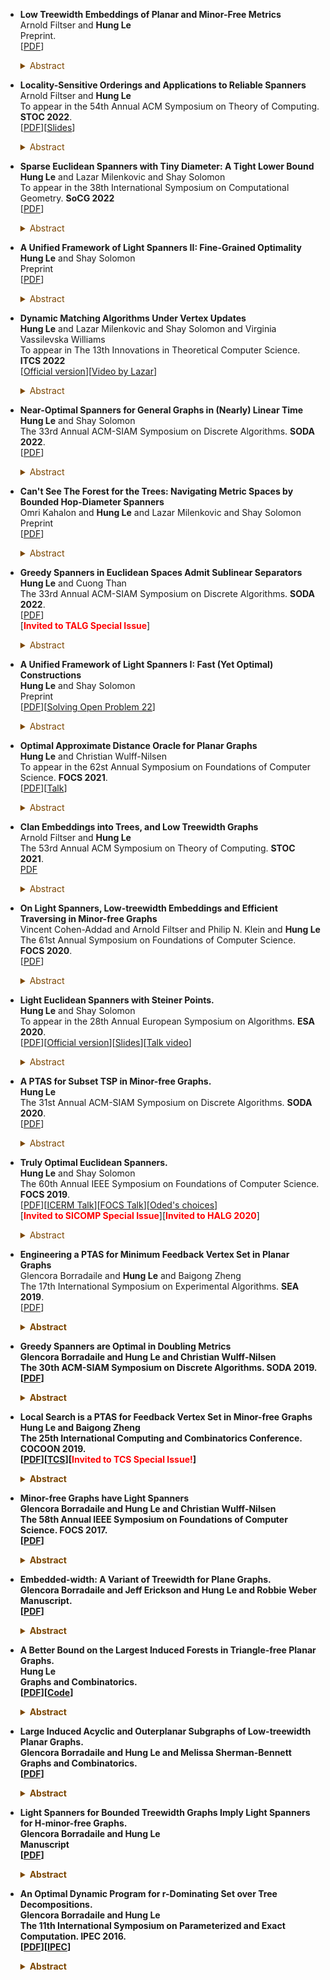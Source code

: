 - **Low Treewidth Embeddings of Planar and Minor-Free Metrics**
  <br>
  Arnold Filtser and **Hung Le**
  <br>
  Preprint.
  <br>[[PDF](https://arxiv.org/pdf/2203.15627.pdf)]<br>
  <details><summary style="color:#7C4700">Abstract</summary>
  <font color = "7C4700">
  Cohen-Addad, Filtser, Klein and Le [FOCS'20] constructed a stochastic embedding of minor-free graphs of diameter $D$ into graphs of treewidth $O_{\epsilon}(\log n)$ with expected additive distortion $+\epsilon D$. Cohen-Addad  et al. then used the embedding  to design the first quasi-polynomial time approximation scheme (QPTAS) for the capacitated vehicle routing problem. Filtser and Le [STOC'21] used the embedding (in a different way) to design a QPTAS for the metric Baker's problems in minor-free graphs. In this work, we devise a new embedding technique to improve the treewidth bound of  Cohen-Addad  et al. exponentially to $O_{\epsilon}(\log\log n)^2$. As a corollary, we obtain the first efficient PTAS for the capacitated vehicle routing problem in minor-free graphs. We also significantly improve the running time of the QPTAS for the metric Baker's problems in minor-free graphs from   $n^{O_{\epsilon}(\log(n))}$ to  $n^{O_{\epsilon}(\log\log(n))^3}$.<br><br>
  
  Applying our embedding technique to planar graphs, we obtain a deterministic embedding of planar graphs of diameter $D$ into graphs of treewidth $O((\log\log n)^2)/\epsilon)$ and  additive distortion $+\epsilon D$ that can be constructed in nearly linear time.  Important corollaries of our result  include a bicriteria PTAS for metric Baker's problems and a PTAS for the vehicle routing problem with bounded capacity in planar graphs, both run in almost-linear time. The running time of our algorithms is significantly better than previous algorithms that require quadratic time.<br><br>
  
  A key idea in our embedding is the construction of an (exact) emulator  for tree metrics with treewidth $O(\log\log n)$ and hop-diameter $O(\log \log n)$. This result may be of independent interest.
  
  </font>
  </details>
  
- **Locality-Sensitive Orderings and Applications to Reliable Spanners**
  <br>
  Arnold Filtser and **Hung Le**
  <br>
  To appear in the 54th Annual ACM Symposium on Theory of Computing. **STOC 2022**.
  <br>[[PDF](https://arxiv.org/pdf/2101.07428.pdf)][[Slides](http://hunglvosu.github.io/files/Reliable-Spanners.pdf)]<br>
  <details><summary style="color:#7C4700">Abstract</summary>
  <font color = "7C4700">
  Chan, Har-Peled, and Jones [2020] recently developed locality-sensitive ordering (LSO), a new tool that allows one to reduce problems in the Euclidean space $\mathbb{R}^d$ to the $1$-dimensional line. They used LSO's to solve a host of problems.  Later, Buchin, Har-Peled, and Oláh [2019,2020] used the LSO of Chan et al. to construct very sparse reliable spanners for the Euclidean space. A highly desirable feature of a reliable spanner is its ability to withstand a massive failure: the network remains functioning even if 90\% of the nodes fail.  In a follow-up work, Har-Peled, Mendel, and Oláh [2021] constructed reliable spanners for general and topologically structured metrics. Their construction used a different approach, and is based on sparse covers.<br><br>
  
  In this paper, we develop the theory of LSO's to non-Euclidean metrics by introducing new types of LSO's suitable for general and topologically structured metrics. We then construct such LSO's, as well as constructing considerably improved LSO's for doubling metrics. Afterwards, we use our new LSO's to construct reliable spanners with improved stretch and sparsity parameters.  Most prominently, we construct $\tilde{O}(n)$-size reliable spanners for trees and planar graphs with the optimal stretch of $2$. Along the way to the construction of LSO's and reliable spanners, we introduce and construct ultrametric covers, and construct $2$-hop reliable spanners for the line.
  </font>
  </details>
  
- **Sparse Euclidean Spanners with Tiny Diameter: A Tight Lower Bound**
  <br>
  **Hung Le** and Lazar Milenkovic and Shay Solomon
  <br>
  To appear in the 38th International Symposium on Computational Geometry. **SoCG 2022**
  <br>[[PDF](https://arxiv.org/pdf/2112.09124.pdf)]<br>
  <details><summary style="color:#7C4700">Abstract</summary>
  <font color = "7C4700">
  In STOC'95 Arya et al. showed that any set of $n$ points in $\mathbb R^d$ admits a $(1+\epsilon)$-spanner with hop-diameter at most 2 (respectively, 3) and $O(n \log n)$ edges (resp., $O(n \log \log n)$ edges). They also gave a general upper bound tradeoff of hop-diameter at most $k$ and $O(n \alpha_k(n))$ edges, for any $k \geq 2$.
  
  The function $\alpha_k$ is the inverse of a certain Ackermann-style function at the $\lfloor k/2 \rfloor$th level of the primitive recursive hierarchy, where $\alpha_0(n) = \lceil n/2 \rceil$, $\alpha_1(n) = \left\lceil \sqrt{n} \right\rceil$, $\alpha_2(n) = \lceil \log{n} \rceil$, $\alpha_3(n) = \lceil \log\log{n} \rceil$, $\alpha_4(n) = \log^* n$, $\alpha_5(n) = \lfloor \frac{1}{2} \log^*n \rfloor, \ldots$. Roughly speaking, for $k \geq 2$ the function $\alpha_{k}$ is close to $\lfloor \frac{k-2}{2} \rfloor$-iterated log-star function, i.e., $\log$ with $\lfloor \frac{k-2}{2} \rfloor$ stars.<br><br>
  
  Whether or not this tradeoff is tight has remained open, even for the cases $k = 2$ and $k = 3$. Two lower bounds are known: The first applies only to spanners with stretch 1 and the second is sub-optimal and applies only to sufficiently large (constant) values of $k$. In this paper we prove a tight lower bound for any constant $k$: For any fixed  $\epsilon > 0$, any $(1+\epsilon)$-spanner for the uniform line metric with hop-diameter at most $k$ must have at least $\Omega(n \alpha_k(n))$ edges.
  
  </font>
  </details>
  

- **A Unified Framework of Light Spanners II: Fine-Grained Optimality**
  <br>
  **Hung Le** and Shay Solomon
  <br>
  Preprint
  <br>[[PDF](https://arxiv.org/pdf/2111.13748.pdf)]<br>
  <details><summary style="color:#7C4700">Abstract</summary>
  <font color = "7C4700">
  Seminal works on light spanners over the years provide spanners with optimal lightness in various graph classes, such as in general graphs, Euclidean spanners and minor-free graphs. Three shortcomings of previous works on light spanners are: (1) The techniques are ad hoc per graph class, and thus can't be applied broadly.  (2) The runtimes of these constructions are almost always sub-optimal, and usually far from optimal. (3) These constructions are optimal in the standard and crude sense, but not in a refined sense that takes into account a wider range of involved parameters.<br><br>
  
  This work aims at addressing these shortcomings by presenting  a unified framework of light spanners in a variety of graph classes. Informally, the framework boils down to a  transformation from sparse spanners to light spanners; since the state-of-the-art for sparse spanners is much more advanced than that for light spanners, such a transformation is powerful. Our framework is developed in two papers. The current paper is the second of the two ---  it  builds on the basis of the unified framework laid in the first paper,  and then strengthens it to achieve more refined optimality bounds for several graph classes, i.e., the bounds remain optimal when taking into account a wider range of involved parameters, most notably $\epsilon$, but also others such as the dimension (in Euclidean spaces) or the minor size (in minor-free graphs).  Our new constructions are significantly better than the state-of-the-art {\em for every examined graph class}. Among various applications and implications of our framework, we highlight the following:<br><br>
  
  For $K_r$-minor-free graphs, we provide a  $(1+\epsilon)$-spanner with lightness $\tilde{O}_{r,\epsilon}( \frac{r}{\epsilon} + \frac{1}{\epsilon^2})$, where $\tilde{O}_{r,\epsilon}$ suppresses $\mathsf{polylog}$ factors of $1/\epsilon$ and $r$, improving the lightness bound $\tilde{O}_{r,\epsilon}( \frac{r}{\epsilon^3})$ of Borradaile, Le and Wulff-Nilsen. We complement our upper bound with a highly nontrivial lower bound construction, for which any $(1+\epsilon)$-spanner must have lightness $\Omega(\frac{r}{\epsilon} + \frac{1}{\epsilon^2})$. Interestingly, our lower bound is realized by a geometric graph in $\mathbb{R}^2$. We note that the quadratic dependency on $1/\epsilon$ we proved here is surprising, as the prior work suggested that the dependency on $\epsilon$ should be around $1/\epsilon$.  Indeed, for minor-free graphs there is a known upper bound of lightness $O(\log(n)/\epsilon)$, whereas subclasses of minor-free graphs, primarily graphs of genus bounded by $g$, are long known to admit spanners of lightness $O(g/\epsilon)$.  
  </font>
  </details>
  
- **Dynamic Matching Algorithms Under Vertex Updates**
  <br>
  **Hung Le** and Lazar Milenkovic and Shay Solomon and Virginia Vassilevska Williams
  <br>
  To appear in The 13th Innovations in Theoretical Computer Science. **ITCS 2022**
  <br>[[Official version](https://drops.dagstuhl.de/opus/volltexte/2022/15692/pdf/LIPIcs-ITCS-2022-96.pdf)][[Video by Lazar](https://www.youtube.com/watch?v=nHOW2PnAdzg)]<br>
  <details><summary style="color:#7C4700">Abstract</summary>
  <font color = "7C4700">
  Dynamic graph matching algorithms have been extensively studied, but mostly under  edge updates. This paper concerns dynamic matching algorithms under vertex updates, where in each update step a single vertex is either inserted or deleted along with its incident edges.  <br><br>
  
  A basic setting arising in online  algorithms and studied by Bosek et al. [FOCS'14] and Bernstein et al. [SODA'18] is that of dynamic approximate maximum cardinality matching (MCM) in bipartite graphs in which one side is fixed and vertices on the other side either arrive or depart via vertex updates. In the BASIC-incremental setting, vertices only arrive, while in the BASIC-decremental setting vertices only depart. When vertices can both arrive and depart, we have the BASIC-dynamic setting. In this paper we also consider the setting in which both sides of the bipartite graph are dynamic. We call this the MEDIUM-dynamic setting, and MEDIUM-decremental is the restriction when vertices can only depart. The GENERAL-dynamic setting is when the graph is not necessarily bipartite and the vertices can both depart and arrive. <br><br>
  
  Denote by $K$ the total number of edges  inserted and deleted to and from the graph throughout the entire update sequence. A well-studied measure, the  recourse of a dynamic matching algorithm is the number of changes made to the matching per step. <bt><br> 
  
  We largely focus on Maximal Matching (MM) which is a $2$-approximation to the MCM. Our main results are as follows.
    
  
  <ul> <li>In the BASIC-dynamic setting, there is a straightforward algorithm for maintaining a MM, with a total runtime of $O(K)$ and constant worst-case recourse. In fact, this algorithm never removes an edge from the matching; we refer to such an algorithm as irrevocable. </li>
  <li>For the MEDIUM-dynamic setting we give a strong conditional lower bound that even holds in the MEDIUM-decremental setting: if for any fixed $\eta>0$, there is an irrevocable decremental MM algorithm with a total runtime of $O(K \cdot n^{1-\eta})$, this would refute the OMv conjecture; a similar (but weaker) hardness result can be achieved via a reduction from the Triangle Detection conjecture. </li>
  <li>Next, we consider the GENERAL-dynamic setting, and  design an MM algorithm with a total runtime of $O(K)$ and constant worst-case recourse. We achieve this result via a 1-revocable algorithm, which may remove just one edge per update step. As argued above, an irrevocable algorithm with such a runtime is not likely to exist.</li>
  <li>Finally, back to the BASIC-dynamic setting, we present an algorithm with a total runtime of $O(K)$, which provides an $(\frac{e}{e-1})$-approximation to the MCM.  To this end, we build on the classic "ranking" online algorithm by Karp et al. [STOC'90]. </li>
  </ul>
  Beyond the concrete results, our work draws connections between the areas of dynamic graph algorithms and online algorithms, and it proposes several open questions that seem to be overlooked thus far. <br>
  </font>
  </details>

- **Near-Optimal Spanners for General Graphs in (Nearly) Linear Time**
  <br>
  **Hung Le** and Shay Solomon
  <br>
  The 33rd Annual ACM-SIAM Symposium on Discrete Algorithms. **SODA 2022**.
  <br>[[PDF](https://arxiv.org/pdf/2108.00102.pdf)]<br>
  <details><summary style="color:#7C4700">Abstract</summary>
  <font color = "7C4700"> 
  Let $G = (V,E,w)$ be a weighted undirected graph on $|V| = n$ vertices and $|E| = m$ edges, let $k \ge 1$ be any integer, and let $\epsilon < 1$ be any parameter. We present the following results on fast constructions of spanners with {near-optimal} sparsity and lightness,\footnote{The sparsity (respectively, lightness) is a normalized notion of size (resp., weight), where we divide the size (resp., weight)  by the size $n-1$ of a spanning tree (resp., the weight $w(\mathrm{MST})$ of a minimum spanning tree $\mathrm{mst}$).} which culminate a long line of work in this area. (By  near-optimal we mean optimal under Erdos' girth conjecture and disregarding the $\epsilon$-dependencies.)<br>
  
  <ul> <li>There are (deterministic) algorithms for constructing $(2k-1)(1+\epsilon)$-spanners for $G$ with a near-optimal sparsity of $O(n^{1/k} \cdot \log(1/\epsilon)/\epsilon))$. The first algorithm can be implemented in the pointer-machine model within time $O(m\alpha(m,n) \cdot \log(1/\epsilon)/\epsilon) + \mathrm{SORT}(m))$, where $\alpha(\cdot,\cdot)$ is the two-parameter inverse-Ackermann function and $\mathrm{SORT}(m)$ is the time needed to sort $m$ integers. The second algorithm can be implemented  in the \rdrm model  within time $O(m \log(1/\epsilon)/\epsilon))$. </li>
  <li>There is a (deterministic)  algorithm for constructing a $(2k-1)(1+\epsilon)$-spanner for $G$ that achieves a near-optimal bound of $O(n^{1/k} \cdot \mathrm{poly}(1/\epsilon))$ on both sparsity and lightness. This algorithm can be implemented in the pointer-machine model within time $O(m\alpha(m,n) \cdot \mathrm{poly}(1/\epsilon) + \mathrm{SORT}(m))$ and in the \rdrm model within time $O(m \alpha(m,n) \cdot \mathrm{poly}(1/\epsilon))$.</li>
  </ul>
  
  The previous fastest constructions of $(2k-1)(1+\epsilon)$-spanners with near-optimal sparsity incur a runtime of is $O(\min\{m(n^{1+1/k}) + n\log n,k \cdot n^{2+1/k}\})$, even regardless of the lightness.  Importantly, the  greedy spanner for stretch $2k-1$ has sparsity $O(n^{1/k})$ --- with no $\epsilon$-dependence whatsoever, but its runtime is $O(m(n^{1+1/k} + n\log n))$. Moreover, the   state-of-the-art lightness bound of any $(2k-1)$-spanner (including the greedy spanner) is poor, even regardless of the sparsity and runtime.
  </font>
  </details>
  

- **Can't See The Forest for the Trees: Navigating Metric Spaces by Bounded Hop-Diameter Spanners**
  <br>
  Omri Kahalon and **Hung Le** and Lazar Milenkovic and Shay Solomon
  <br>
  Preprint
  <br>[[PDF](https://arxiv.org/pdf/2107.14221.pdf)]<br>
  <details><summary style="color:#7C4700">Abstract</summary>
  <font color = "7C4700">
  Spanners for metric spaces have been extensively studied, both in general metrics and in restricted classes, perhaps most notably in low-dimensional Euclidean spaces--- due to their numerous applications.   Euclidean spanners can be viewed as means of compressing the $\binom{n}{2}$ pairwise distances of a $d$-dimensional Euclidean space into $O(n) = O_{\epsilon,d}(n)$ spanner edges, so that the spanner distances preserve the original distances to within a factor of $1+\epsilon$, for any $\epsilon > 0$. Moreover, one can compute such spanners in optimal $O(n \log n)$ time. Once the spanner has been computed, it serves as a "proxy" overlay network, on which the computation can proceed, which gives rise to huge savings in space and other important quality measures. <br><br>
  
  On the negative side, by working on the spanner rather than the original metric, one loses the key property of being able to efficiently "navigate" between pairs of points. While in the original metric, one can go from any point  to any other via a direct edge, it is unclear how to efficiently navigate in the spanner: How can we translate the existence of a "good" path into an efficient algorithm finding it?  Moreover, usually by "good" path we mean a path whose weight approximates the original distance between its endpoints --- but a priori the number of edges (or "hops") in the path could be huge.  To control the hop-length of paths, one can try to upper bound the spanner's hop-diameter, but naturally bounded hop-diameter spanners are more complex than spanners with unbounded hop-diameter, which might render the algorithmic task of efficiently finding good paths more challenging.<br><br>
  
  The original metric enables us to navigate optimally --- a single hop (for any two points) with the exact distance, but the price is high --- $\Theta(n^2)$ edges. Is it possible to efficiently navigate, on a sparse spanner, using $k$ hops and approximate distances, for $k$ approaching 1 (say $k=2$)? Surprisingly, this fundamental question has been overlooked despite the long line of work on spanners in metric spaces.<br><br>
  
  We answer this question in the affirmative via a surprisingly simple observation on bounded hop-diameter spanners for tree metrics, which we apply on top of known {\em tree cover theorems}. Beyond its simplicity, the strength of our approach is two-fold:
  
  <ul> <li>Applicable: We present a variety of applications of our efficient navigation scheme, including a 2-hop routing scheme in Euclidean spaces with stretch $1+\epsilon$ using $O(\log^2 n)$ bits of memory for labels and routing tables --- to the best of our knowledge, all known routing schemes prior to this work use $\Omega(\log n)$ hops.</li>
  <li>General: Our results extend beyond Euclidean spaces to doubling, planar and general metrics.</li>
  </ul>
  </font>
  </details>

- **Greedy Spanners in Euclidean Spaces Admit Sublinear Separators**
  <br>
  **Hung Le** and Cuong Than
  <br>
  The 33rd Annual ACM-SIAM Symposium on Discrete Algorithms. **SODA 2022**.
  <br>[[PDF](https://arxiv.org/pdf/2107.06490.pdf)]<br>[<font color = "red"><b>Invited to TALG Special Issue</b></font>]
  <details><summary style="color:#7C4700">Abstract</summary>
  <font color = "7C4700">
  The greedy spanner in a low dimensional Euclidean space is a fundamental geometric construction that has been extensively studied over three decades as it possesses the two most basic properties of a good spanner: constant maximum degree and constant lightness.  Recently, Eppstein and Khodabandeh showed that the greedy spanner in $\mathbb{R}^2$ admits a sublinear separator in a strong sense: any subgraph of $k$ vertices of the greedy spanner in $\mathbb{R}^2$ has a separator of size $O(\sqrt{k})$.  Their technique is inherently planar and is not extensible to higher dimensions. They left  showing the existence of a small separator for the greedy spanner  in $\mathbb{R}^d$ for any constant $d\geq 3$  as an open problem. <br><br>
  
  In this paper, we resolve the problem of Eppstein and Khodabandeh by showing that any subgraph of  $k$ vertices of the greedy spanner in $\mathbb{R}^d$ has a separator of size $O(k^{1-1/d})$. We introduce a new technique that gives a simple characterization for any geometric graph to have a sublinear separator that we dub \emph{$\tau$-lanky}: a geometric graph is  $\tau$-lanky if any ball of radius $r$ cuts at most $\tau$ edges of length at least $r$ in the graph. We show that any $\tau$-lanky geometric graph of $n$ vertices in $\mathbb{R}^d$ has a separator of size $O(\tau n^{1-1/d})$. We then derive our main result by showing that the greedy spanner is $O(1)$-lanky. We indeed obtain a more general result that applies to unit ball graphs and point sets of low fractal dimensions in $\mathbb{R}^d$.<br><br>
  
  Our technique naturally extends to doubling metrics. We use the $\tau$-lanky characterization to show that there exists a $(1+\epsilon)$-spanner for doubling metrics of dimension $d$ with a constant maximum degree and  a separator of size $O(n^{1-\frac{1}{d}})$;  this result resolves an open problem posed by Abam and Har-Peled a decade ago. We then introduce another simple characterization for a graph in doubling metrics of dimension $d$ to have a sublinear separator. We use the new characterization to show that the greedy spanner of an $n$-point metric space of doubling dimension $d$  has a separator of  size $O((n^{1-\frac{1}{d}}) + \log\Delta)$ where $\Delta$ is the spread of the metric; the factor $\log(\Delta)$ is tightly connected to the fact that, unlike its Euclidean counterpart, the greedy spanner in doubling metrics has unbounded maximum degree. Finally, we discuss algorithmic implications of our results.
  </font>
  </details>
  
- **A Unified Framework of Light Spanners I: Fast (Yet Optimal) Constructions**
  <br>
  **Hung Le** and Shay Solomon
  <br>
  Preprint
  <br>[[PDF](https://arxiv.org/pdf/2106.15596.pdf)][[Solving Open Problem 22](https://people.scs.carleton.ca/~michiel/SpannerBook/openproblems.html)]<br>
  <details><summary style="color:#7C4700">Abstract</summary>
  <font color = "7C4700">
  Seminal works on light spanners over the years provide spanners with optimal lightness in various graph classes, such as in general graphs, Euclidean spanners and minor-free graphs. Three shortcomings of previous works on light spanners are: (1) The techniques are ad hoc per graph class, and thus can't be applied broadly.  (2) The runtimes of these constructions are almost always sub-optimal, and usually far from optimal. (3) These constructions are optimal in the standard and crude sense, but not in a refined sense that takes into account a wider range of involved parameters.<br><br>
  
  This work aims at addressing these shortcomings by presenting  a unified framework of light spanners in a variety of graph classes. Informally, the framework boils down to a transformation from sparse spanners to light spanners; since the state-of-the-art for sparse spanners is much more advanced than that for light spanners, such a transformation is powerful. Our framework is developed in two papers. The current paper is the first of the two --- it   lays the basis of the unified framework and then applies it to design fast constructions with optimal lightness for several graph classes.  Our new constructions are significantly faster than the state-of-the-art for every examined graph class; our runtimes are near-linear and usually optimal.<br><br> 
  
  Among various applications and implications of our framework, we highlight here the following (for simplicity assume $\epsilon> 0$ is fixed):
  
  <ul> <li>In low-dimensional Euclidean spaces, we present an $O(n\log n)$-time construction  of $(1+\epsilon)$-spanners with lightness and degree both bounded by constants in the algebraic computation tree (ACT) (or real-RAM) model, which is the basic model used in Computational Geometry. The previous state-of-the-art runtime in this model for constant lightness (even for unbounded degree) was $O(n \log^2 n / \log\log n)$, whereas $O(n \log n)$-time spanner constructions with constant degree (and  $O(n)$ edges) are known for years. Our construction is optimal with respect to all the involved quality measures --- runtime, lightness and degree --- and it resolves a major problem in the area of geometric spanners, which was open for three decades. </li>
  <li>In general graphs, we present a nearly linear-time algorithm for constructing light spanners. Specifically, for any $k \ge 2$, we construct a $(2k-1)(1+\epsilon)$-spanner with lightness $O(n^{1/k})$  in $O(m \alpha(m,n))$ time, where $\alpha(\cdot,\cdot)$ is the inverse-Ackermann function; the lightness bound is optimal assuming Erd\H{o}s' girth conjecture (up to the $\epsilon$-dependency). Since $O(m\alpha(m,n)) = O(m + n\log^{*}(n)$, the runtime is linear in $m$ when ${m = \Omega(n \log^{*}n)}$. The previous state-of-the-art runtime of such a spanner is super-quadratic in $n$. This result for light spanners in general weighted graphs is   surprising, as it outperforms the analog one for sparse spanners.</li>
  </ul>
  </font>
  </details>
  
  
- **Optimal Approximate Distance Oracle for Planar Graphs**
  <br>
  **Hung Le** and Christian Wulff-Nilsen
  <br>
  To appear in the 62st Annual Symposium on Foundations of Computer Science. **FOCS 2021**.
  <br>[[PDF](https://arxiv.org/pdf/2111.03560.pdf)][[Talk](https://www.youtube.com/watch?v=GpjHrJoSI8k)]<br>
  <details><summary style="color:#7C4700">Abstract</summary>
  <font color = "7C4700">
  A $(1+\epsilon)$-approximate distance oracle of an edge-weighted graph is a data structure that returns an approximate shortest path distance between any two query vertices up to a $(1+\epsilon)$ factor. Thorup (FOCS 2001, JACM 2004) and Klein (SODA 2002) independently constructed a $(1+\epsilon)$-approximate distance oracle with $O(n\log n)$ space, measured in number of words, and $O(1)$ query time when $G$ is an undirected planar graph with $n$ vertices and $\epsilon$ is a fixed constant. Many follow-up works gave $(1+\epsilon)$-approximate distance oracles with various trade-offs between space and query time. However, improving $O(n\log n)$ space bound without sacrificing query time remains an open problem for almost two decades. In this work, we resolve this problem affirmatively by constructing a $(1+\epsilon)$-approximate distance oracle with optimal $O(n)$ space and $O(1)$ query time for undirected planar graphs and fixed $\epsilon$.
  
  We also make substantial progress for planar digraphs with non-negative edge weights. For fixed $\epsilon > 0$, we give a $(1+\epsilon)$-approximate distance oracle with space $o(n\log(Nn))$ and $O(\log\log(Nn)$ query time; here $N$ is the ratio between the largest and smallest positive edge weight. This improves Thorup's (FOCS 2001, JACM 2004) $O(n\log(Nn)\log n)$ space bound by more than a logarithmic factor while matching the query time of his structure. This is the first improvement for planar digraphs in two decades, both in the weighted and unweighted setting.
  </font>
  </details>  
  

- **Clan Embeddings into Trees, and Low Treewidth Graphs**
    <br>
    Arnold Filtser and **Hung Le**
    <br>
    The 53rd Annual ACM Symposium on Theory of Computing. **STOC 2021**.
    <br>[PDF](https://arxiv.org/pdf/2101.01146.pdf)<br>
    <details><summary style="color:#7C4700">Abstract</summary>
    <font color = "7C4700">
    In low distortion metric embeddings, the goal is to embed a host "hard" metric space into a "simpler" target space while approximately preserving pairwise distances. A highly desirable target space is that of a tree metric. Unfortunately, such embedding will result in a huge distortion.  A celebrated bypass to this problem is stochastic embedding with logarithmic expected distortion. Another bypass is Ramsey-type embedding, where the distortion guarantee  applies only to a subset of the points.  However, both these solutions fail to provide an embedding into a single tree with a worst-case distortion guarantee on all pairs. In this paper, we propose a novel third bypass called \emph{clan embedding}. Here each point $x$ is mapped to a subset of points $f(x)$, called a \emph{clan}, with a special \emph{chief} point $\chi(x)\in f(x)$. The clan embedding has multiplicative distortion $t$ if for every pair $(x,y)$ some copy $y'\in f(y)$ in the clan of $y$ is  close to the chief of $x$: $\min_{y'\in f(y)}d(y',\chi(x))\le t\cdot d(x,y)$. Our first result is a clan embedding into a tree with multiplicative distortion $O(\frac{\log n}{\epsilon})$ such that each point has $1+\epsilon$ copies (in expectation). In addition, we provide a  "spanning" version of this theorem for graphs  and use it to devise the first compact routing scheme with constant size routing tables.<br><br>

    We then focus on minor-free graphs of diameter prameterized by $D$, which were known to be stochastically embeddable into bounded treewidth graphs with expected additive distortion $\epsilon D$. We devise  Ramsey-type embedding and clan embedding analogs of the stochastic embedding. We use these embeddings to construct the first (bicriteria quasi-polynomial time) approximation scheme for the metric $\rho$-dominating set and metric $\rho$-independent set problems in minor-free graphs.     
    </font>
    </details>

- **On Light Spanners, Low-treewidth Embeddings and Efficient Traversing in Minor-free Graphs**
  <br>
Vincent Cohen-Addad and  Arnold Filtser and Philip N. Klein and **Hung Le**
  <br>
  The 61st Annual Symposium on Foundations of Computer Science. **FOCS 2020**.
  <br>[[PDF](https://arxiv.org/abs/2009.05039)]<br>
  <details><summary style="color:#7C4700">Abstract</summary>
  <font color = "7C4700">Understanding the structure of minor-free metrics, namely shortest path metrics obtained
      over a weighted graph excluding a fixed minor, has been an important research direction
      since the fundamental work of Robertson and Seymour. A fundamental idea that helps both to understand the structural properties of these metrics     and lead to strong algorithmic results is to construct a ``small-complexity''      graph that approximately preserves distances between pairs of points of the metric. We show the two following structural results for minor-free metrics:<br>
      <ul><li>Construction of a <i>light</i> subset spanner. Given a  subset of vertices called terminals, and $\epsilon$,  in polynomial time we construct a subgraph that
      preserves all pairwise distances between terminals up to a multiplicative $1+\epsilon$ factor, of total weight at most $O_{\epsilon}(1)$ times the weight of the minimal Steiner tree spanning the terminals.</li>
      <li>Construction of a stochastic metric embedding into low treewidth graphs with expected additive distortion $\epsilon D$. Namely, given a minor free graph $G=(V,E,w)$ of diameter $D$, and parameter $\epsilon$, we construct a distribution $\mathcal{D}$ over dominating metric embeddings into  treewidth-$O_{\epsilon}(\log n)$ graphs such that $\forall u,v\in V$, $\mathbb{E}_{f\sim\mathcal{D}}[d_H(f(u),f(v))]\le d_G(u,v)+\epsilon D$.</li>
      </ul>
    One of our important technical contributions is a novel framework that allows us to reduce <i>both problems</i> to problems on simpler graphs of <i>bounded diameter</i> that we solve using a new decomposition. Our results have the following algorithmic consequences: (1) the first efficient approximation scheme for subset TSP in minor-free metrics; (2) the first approximation scheme for vehicle routing with bounded capacity in minor-free metrics; (3) the first efficient approximation scheme for vehicle routing with bounded capacity on bounded genus metrics.
      En route to the latter result, we design the first FPT approximation scheme for vehicle routing with  bounded capacity on bounded treewidth graphs (parameterized by the treewidth). </font>
  </details>

- **Light Euclidean Spanners with Steiner Points.**
  <br>
  **Hung Le** and Shay Solomon
  <br>
  To appear in the 28th Annual European Symposium on Algorithms. **ESA 2020**.
  <br>[[PDF](https://arxiv.org/pdf/2007.11636.pdf)][[Official version](https://drops.dagstuhl.de/opus/frontdoor.php?source_opus=12933)][[Slides](http://hunglvosu.github.io/files/ESA20-talk.pdf)][[Talk video](https://www.youtube.com/watch?v=mg-GFukfhUQ)]<br>
  <details><summary style="color:#7C4700">Abstract</summary>
  <font color = "#7C4700">The FOCS'19 paper of Le and Solomon, culminating a long line of research on Euclidean spanners, proves that the lightness  (normalized weight) of the greedy $(1+\epsilon)$-spanner in $\mathbb{R}^d$ is   $\tilde{O}(\epsilon^{-d})$ for any $d = O(1)$ and any $\epsilon = \Omega(n^{-\frac{1}{d-1}})$  (where $\tilde{O}$ hides polylogarithmic factors of $\frac{1}{\epsilon}$),  and also shows the existence of point sets in $\mathbb{R}^d$ for which any $(1+\epsilon)$-spanner must have lightness $\Omega(\epsilon^{-d})$. Given this tight bound on the lightness, a natural arising question is whether a better lightness bound can be achieved using <i>Steiner points</i>.<br><br>

  Our first result is a construction of Steiner spanners  in $\mathbb{R}^2$ with lightness $O(\epsilon^{-1} \log \Delta)$, where $\Delta$ is the spread of the point set. In the regime 
  of $\Delta \ll 2^{1/\epsilon}$, this provides an improvement over the lightness bound of Le and Solomon [FOCS 2019]; 
  this regime of parameters is of practical interest, as point sets arising in real-life applications 
  (e.g., for various random distributions) have polynomially bounded spread, while in spanner applications $\epsilon$ often controls the precision, and it sometimes needs to be much smaller than $O(1/\log n)$. Moreover, for spread polynomially bounded in $1/\epsilon$, this upper bound 
  provides a quadratic improvement over the non-Steiner bound of Le and Solomon [FOCS 2019], We then demonstrate that such a light spanner can be constructed in $O_{\epsilon}(n)$ time for polynomially bounded spread, where $O_{\epsilon}$ hides a factor of $\mathrm{poly}(\frac{1}{\epsilon})$. Finally, we extend the construction to higher dimensions, proving a lightness upper bound of $\tilde{O}(\epsilon^{-(d+1)/2} + \epsilon^{-2}\log \Delta)$ for any $3\leq d = O(1)$ and any $\epsilon = \Omega(n^{-\frac{1}{d-1}})$.</font>
  </details>
  
- **A PTAS for Subset TSP in Minor-free Graphs.**
  <br>
  **Hung Le**
  <br>
   The 31st Annual ACM-SIAM Symposium on Discrete Algorithms. **SODA 2020**.
  <br>[[PDF](https://arxiv.org/pdf/1804.01588.pdf)]<br>
  <details><summary style="color:#7C4700"> Abstract</summary>
  <font color = "#7C4700">We give the first polynomial time approximation scheme (PTAS) for the subset Traveling Salesperson Problem (TSP) in minor-free graphs.  This resolves a long standing open problem in a long line of work on designing PTASes for TSP in minor-closed families initiated by Grigni, Koutsoupias, and  Papadimitriou [FOCS'95]. The main technical ingredient in our PTAS is a  construction of a nearly light subset $(1+\epsilon)$-spanner for any given edge-weighted minor-free graph. This construction is based on a necessary and sufficient condition given by <i>sparse spanner oracles</i>: light subset spanners exist if and only if sparse spanner oracles exist. This relationship allows us to obtain two new results:
    <ul> <li>A $(1+\epsilon)$-spanner with lightness $O(\epsilon^{-d+2})$ for any doubling metric of constant dimension $d$. This improves the earlier lightness bound $\epsilon^{-O(d)}$ obtained by Borradaile, Le and Wulff-Nilsen [SODA`19].</li>
    <li>A $(1+\epsilon)$-spanner with sublinear lightness for any metric of constant correlation dimension. Previously, no spanner with non-trivial lightness was known.</li>
    </ul></font>
  </details>
  

- **Truly Optimal Euclidean Spanners.**
    <br>**Hung Le** and Shay Solomon
    <br> The 60th Annual IEEE Symposium on Foundations of Computer Science. **FOCS 2019**.
    <br>[[PDF](https://arxiv.org/pdf/1904.12042.pdf)][[ICERM Talk](https://icerm.brown.edu/video_archive/?play=1909)][[FOCS Talk](https://www.youtube.com/watch?v=W1_ORIqZGFE&list=PL3DbynX8gwfLXOsziSLaVmiLKKjedlvks&index=73)][[Oded's choices](http://www.wisdom.weizmann.ac.il/~oded/MC/281.html)]<br>[<font color = "red"><b>Invited to SICOMP Special Issue</b></font>][<font color = "red"><b>Invited to HALG 2020</b></font>]
    <details><summary style="color:#7C4700">Abstract</summary>
    <font color = "#7C4700">Euclidean spanners are important geometric structures, having found numerous applications over the years. Cornerstone results in this area from the late 80s and early 90s state that for any $d$-dimensional $n$-point Euclidean space, there exists a $(1+\epsilon)$-spanner with $ O(n\epsilon^{-d+1})$ edges and lightness (normalized weight) $O(\epsilon^{-2d})$. Surprisingly, the fundamental question of whether or not these dependencies on $\epsilon$ and $d$ for small $d$ can be improved  has remained elusive, even for $d = 2$.
    This question naturally arises in any application of Euclidean spanners where precision is a necessity (thus $\epsilon$ is tiny). In the most extreme case $\epsilon$ is inverse polynomial in $n$, and then one could potentially improve the size and lightness bounds by factors that are polynomial in $n$. <br><br>

    The state-of-the-art bounds $O(n\epsilon^{-d+1})$  and $O(\epsilon^{-2d})$ on the size and lightness of spanners are realized by the <i> greedy</i> spanner.
    In 2016, Filtser and Solomon [PODC 16] proved that, in low dimensional spaces, the greedy spanner is ``near-optimal''; informally, their result states that the greedy spanner for dimension $d$ is just as sparse and light as any other spanner <i>but for dimension larger by a constant factor</i>. Hence the question of whether the greedy spanner is truly optimal remained open to date.<br><br>

    The contribution of this paper is two-fold.
    <ul>
    <li> We resolve these longstanding questions by nailing down the exact dependencies on $\epsilon$ and $d$ and showing that the greedy spanner is truly optimal.
    Specifically, for any $d= O(1), \epsilon = \Omega({n}^{-\frac{1}{d-1}})$:
    <ul>
    <li> We show that any $(1+\epsilon)$-spanner must have $\Omega(n\epsilon^{-d+1})$ edges,  implying that the greedy (and other) spanners achieve the optimal size. </li>
    <li> We show that any $(1+\epsilon)$-spanner must have lightness $\Omega(\epsilon^{-d})$,
    and then improve the upper bound on the lightness of the greedy spanner from $O(\epsilon^{-2d})$   to $O(\epsilon^{-d}\log \frac{1}{\epsilon})$.</li>
    </ul></li>
    <li> We then complement our negative result for the size of spanners with a  rather counterintuitive positive result: Steiner points lead to a quadratic improvement in the size of spanners! Our bound for the size of Steiner spanners is tight as well (up to lower-order terms). </li>
    </ul></font>
    </details>

- **Engineering a PTAS for Minimum Feedback Vertex Set in Planar Graphs**
  <br>
  Glencora Borradaile and **Hung Le** and Baigong Zheng
  <br>The 17th International Symposium on Experimental Algorithms. **SEA 2019**.
  <br>[[PDF](https://link.springer.com/chapter/10.1007/978-3-030-34029-2_7)]<b>
  <details><summary style="color:#7C4700">Abstract</summary>
  <font color = "#7C4700"> We investigate the practicality of approximation schemes for optimization problems in planar graphs based on balanced separators.  The first polynomial-time approximation schemes (PTASes) for problems in planar graphs were based on balanced separators, wherein graphs are recursively decomposed into small enough pieces in which optimal solutions can be found by brute force or other methods.  However, this technique was supplanted by the more modern and (theoretically) more efficient approach of decomposing a planar graph into graphs of bounded treewidth, in which optimal solutions are found by dynamic programming.  While the latter approach has been tested experimentally, the former approach has not.<br><br>

   To test the separator-based method, we examine the minimum feedback vertex set (FVS) problem in planar graphs.  We propose a new, simple $O(n \log n)$-time approximation scheme for FVS using balanced separators and a {\em linear kernel}.  The linear kernel reduces the size of the graph to be linear in the size of the optimal solution.  In doing so, we correct a reduction rule in Bonamy and Kowalik's linear kernel for FVS.  We implemented this PTAS and evaluated its performance on large synthetic and real-world planar graphs.  Unlike earlier planar PTAS engineering results, our implementation guarantees the theoretical error bounds on all tested graphs.</font>
  </details>


- **Greedy Spanners are Optimal in Doubling Metrics**
   <br> Glencora Borradaile and **Hung Le** and Christian Wulff-Nilsen
  <br> The 30th ACM-SIAM Symposium on Discrete Algorithms. **SODA 2019**.
  <br>[[PDF](https://arxiv.org/pdf/1712.05007.pdf)]<br>
  <details><summary style="color:#7C4700">Abstract</summary>
  <font color = "#7C4700">We show that the greedy spanner algorithm constructs a $(1+\epsilon)$-spanner of weight $\epsilon^{-O(d)}w(\mathrm{MST})$ for a point set in metrics of doubling dimension $d$, resolving an open problem posed by Gottlieb [FOCS 15]. Our result generalizes the result by Narasimhan and Smid who showed that a point set in $d$-dimension Euclidean space has a $(1+\epsilon)$-spanner of weight at most $\epsilon^{-O(d)}w(\mathrm{MST})$. Our proof only uses  the packing property of doubling metrics and greatly simplifies the proof of the same result in Euclidean space. </font>
  </details>

- **Local Search is a PTAS for Feedback Vertex Set in Minor-free Graphs**
  <br>**Hung Le** and Baigong Zheng
  <br> The 25th International Computing and Combinatorics Conference. **COCOON 2019**.
  <br>[[PDF](https://arxiv.org/pdf/1804.06428.pdf)][[TCS](https://www.sciencedirect.com/science/article/pii/S0304397520302747)][<font color = "red"><b>Invited to TCS Special Issue!</b></font>]
   <details><summary style="color:#7C4700">Abstract</summary>
   <font color = "#7C4700">We show that an extremely simple local search gives a PTAS for the Feedback Vertex Set (FVS) problem in minor-free graphs. It keeps exchanging a constant number of vertices to improve the current solution until a local optimum is reached. The previous PTAS by Fomin, Lokshtanov, Raman and Saurabh, despite theoretical efficiency, is much more complicated in the sense that it combines many advanced algorithmic tools  such as contraction decomposition framework by Demaine and Hajiaghayi, Courcelle's theorem and the Robertson and Seymour decomposition. <br><br>

     Our main technical contribution is to show that the local optimum only differs the global optimum by a $(1+\epsilon)$ factor. We do so by introducing Steiner points, those who are not in the local and optimal solutions,  to the standard analysis of local search. We believe that our technique is of independent interest. </font>
    </details>


- **Minor-free Graphs have Light Spanners**
  <br> Glencora Borradaile and **Hung Le** and Christian Wulff-Nilsen
  <br> The 58th Annual IEEE Symposium on Foundations of Computer Science. **FOCS 2017**.
  <br> [[PDF](https://arxiv.org/pdf/1711.00821.pdf)]<br>
  <details><summary style="color:#7C4700">Abstract</summary>
  <font color = "#7C4700">We show that every $H$-minor-free graph has a light (1+ε)-spanner, resolving an open problem of Grigni and Sissokho and proving a conjecture of Grigni and Hung. Our lightness bound is:
   $$O(\frac{|V(H)\sqrt{\log |V(H)|}|}{\epsilon^3}\log\frac{1}{\epsilon})$$
   That is, it has a practical dependency on the size of the minor H. Our result also implies that the polynomial time approximation scheme (PTAS) for the Travelling Salesperson Problem (TSP) in H-minor-free graphs by Demaine, Hajiaghayi and Kawarabayashi is an efficient PTAS whose running time is $2^{\mathrm{poly}(\frac{1}{\epsilon})}n^{O(1)}$ Our techniques significantly deviate from existing lines of research on spanners for H-minor-free graphs, but build upon the work of Chechik and Wulff-Nilsen for spanners of general graphs.</font>
  </details>


- **Embedded-width: A Variant of Treewidth for Plane Graphs.**
  <br> Glencora Borradaile and Jeff Erickson and **Hung Le** and Robbie Weber
  <br> Manuscript.
  <br>[[PDF](https://arxiv.org/pdf/1703.07532.pdf)]<br>
  <details><summary style="color:#7C4700">Abstract</summary>
  <font color = "#7C4700">We define a special case of tree decompositions for planar graphs that respect a given embedding of the graph. We study the analogous width of the resulting decomposition we call the <i>embedded-width</i> of a plane graph. We show both upper bounds and lower bounds for the embedded-width of a graph in terms of its treewidth and describe a fixed parameter tractable algorithm to calculate the embedded-width of a plane graph. To do so, we give novel bounds on the size of matchings in planar graphs.</font>
  </details>


- **A Better Bound on the Largest Induced Forests in Triangle-free Planar Graphs.**
  <br> **Hung Le**
  <br> Graphs and Combinatorics.
  <br>[[PDF](https://arxiv.org/pdf/1611.04546.pdf)][[Code](http://web.engr.oregonstate.edu/~lehu/res/lp_final.lp)]<br>
  <details><summary style="color:#7C4700">Abstract</summary>
  <font color = "#7C4700">It is well-known that there exists a triangle-free planar graph of $n$ vertices such that the largest induced forest has order at most $\frac{5n}{8}$. Salavatipour proved that there is a forest of order at least $\frac{5n}{9.41}$ in any triangle-free planar graph of $n$ vertices.  Dross, Montassier and Pinlou improved Salavatipour's bound to $\frac{5n}{9.17}$. In this work, we further improve the bound to  $\frac{5n}{9}$. Our technique is inspired by the recent ideas from Lukot'ka, Mazak and Zhu.</font>
  </details>


- **Large Induced Acyclic and Outerplanar Subgraphs of Low-treewidth Planar Graphs.**
  <br> Glencora Borradaile and **Hung Le** and Melissa Sherman-Bennett
  <br> Graphs and Combinatorics.
  <br>[[PDF](https://arxiv.org/pdf/1711.00212.pdf)]<br>
  <details><summary style="color:#7C4700">Abstract</summary>
  <font color = "#7C4700">Albertson and Berman conjectured that every planar graph has an induced forest on half of its vertices. The best known lower bound, due to Borodin, is that every planar graph has an induced forest on two fifths of its vertices. In a related result, Chartran and Kronk, proved that the vertices of every planar graph can be partitioned into three sets, each of which induce a forest.<br><br>
  
   We show tighter results for $2$-outerplanar graphs. We show that every $2$-outerplanar graph has an induced forest on at least half the vertices by showing that its vertices can be partitioned into two sets, each of which induces a forest. We also show that every $2$-outerplanar graph has an induced outerplanar graph on at least two-thirds of its vertices.</font>
  </details>


- **Light Spanners for Bounded Treewidth Graphs Imply Light Spanners for H-minor-free Graphs.**
  <br> Glencora Borradaile and **Hung Le**
  <br> Manuscript
  <br>[[PDF](https://arxiv.org/pdf/1703.10633.pdf)]<br>
  <details><summary style="color:#7C4700">Abstract</summary>
  <font color = "#7C4700">Grigni and Hung conjectured that $H$-minor-free graphs have $(1 + \epsilon)$-spanners that are light, that is, of weight $g(|H|,\epsilon)$ times the weight of the minimum spanning tree for some function $g$. This conjecture implies the efficient polynomial-time approximation scheme (PTAS) of the traveling salesperson problem in $H$-minor free graphs; that is, a PTAS whose running time is of the form $2^{f(\epsilon)}n^{O(1)}$ for some function f. The state of the art PTAS for TSP in H-minor-free- graphs has running time $n^{\mathrm{poly}(1/\epsilon)}$. We take a further step toward proving this conjecture by showing that if the bounded treewidth graphs have light greedy spanners, then the conjecture is true. We also prove that the greedy spanner of a bounded pathwidth graph is light and discuss the possibility of extending our proof to bounded treewidth graphs.</font>
  </details>


- **An Optimal Dynamic Program for r-Dominating Set over Tree Decompositions.**
  <br> Glencora Borradaile and **Hung Le**
  <br> The 11th International Symposium on Parameterized and Exact Computation. **IPEC 2016**.
  <br>[[PDF](https://arxiv.org/pdf/1502.00716.pdf)][[IPEC](http://drops.dagstuhl.de/opus/volltexte/2017/6919/pdf/LIPIcs-IPEC-2016-8.pdf)]<br>
  <details><summary style="color:#7C4700">Abstract</summary>
  <font color = "#7C4700">There has been recent progress in showing that the exponential dependence on treewidth in dynamic programming algorithms for solving NP-hard problems are optimal under the Strong Exponential Time Hypothesis (SETH). We extend this work to $r$-domination problems. In $r$-dominating set, one wished to find a minimum subset S of vertices such that every vertex of $G$ is within $r$ hops of some vertex in $S$. In connected $r$-dominating set, one additionally requires that the set induces a connected subgraph of $G$. We give a $O((2r + 1)^{\mathrm{tw}}n)$ time algorithm for $r$-dominating set and a $O((2r + 2)^{\mathrm{tw}}n^{O(1)})$ time algorithm for connected $r$-dominating set in $n$-vertex graphs of treewidth $\mathrm{tw}$. We show that the running time dependence on $r$ and $\mathrm{tw}$ is the best possible under SETH. This adds to earlier observations that a "+1" in the denominator is required for connectivity constraints.</font>
  </details>

